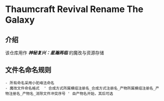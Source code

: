 # Thaumcraft Revival Rename The Galaxy
## 介绍
  该仓库用作 ***神秘复兴：星瀚再临*** 的魔改与资源存储
## 文件名命名规则
	- 所有命名采用小驼峰法命名
	- 魔改文件命名格式  ' 合成方式所属模组注册名_合成方式注册名_产物所属模组注册名_产物注册名_产物名_消除文件冲突序号 ' 自产物名开始，其后可选
